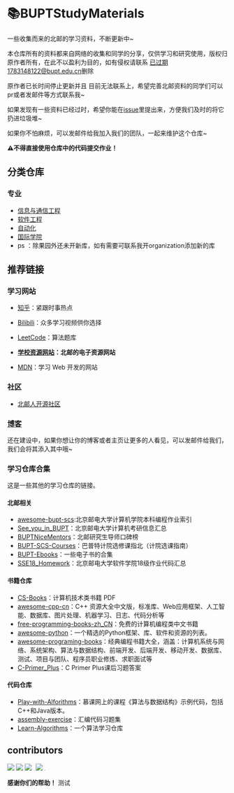 # 📚BUPTStudyMaterials
一些收集而来的北邮的学习资料，不断更新中~

本仓库所有的资料都来自网络的收集和同学的分享，仅供学习和研究使用，版权归原作者所有，在此不以盈利为目的，如有侵权请联系 [已过期](zzzhhh@bupt.edu.cn) [1783148122@bupt.edu.cn](1783148122@bupt.edu.cn)删除

原作者已长时间停止更新并且 目前无法联系上，希望完善北邮资料的同学们可以pr或者发邮件等方式联系我~

如果发现有一些资料已经过时，希望你能在[issue](https://github.com/BUPT-study-materials/BUPTStudyMaterials/issues)里提出来，方便我们及时的将它扔进垃圾堆~

如果你不怕麻烦，可以发邮件给我加入我们的团队，一起来维护这个仓库~

**⚠不得直接使用仓库中的代码提交作业！**

## 分类仓库

### 专业

- [信息与通信工程](https://github.com/BUPT-study-materials/Information-and-Communication-Engineering)
- [软件工程](https://github.com/BUPT-study-materials/Software-Engeering)
- [自动化](https://github.com/BUPT-study-materials/Automation)
- [国际学院]([BUPT-International-School](https://github.com/Halfapear/BUPT-International-School))
- ps ：除果园外还未开新库，如有需要可联系我开organization添加新的库

## 推荐链接

### 学习网站

- [知乎](www.zhihu.com)：紧跟时事热点
- [Bilibili](www.bilibili.com)：众多学习视频供你选择
- [LeetCode](https://leetcode-cn.com/)：算法题库
- **[学校资源网站](https://idp.bupt.edu.cn)：北邮的电子资源网站**

- [MDN](https://developer.mozilla.org/zh-CN/)：学习 Web 开发的网站

### 社区

- [北邮人开源社区](https://byrio.org/)


### [博客](BlogList.md)

还在建设中，如果你想让你的博客或者主页让更多的人看见，可以发邮件给我们，我们会将其添入其中哦~

### 学习仓库合集

这是一些其他的学习仓库的链接。

#### 北邮相关

- [awesome-bupt-scs](https://github.com/brupst/awesome-bupt-scs):北京邮电大学计算机学院本科编程作业索引
- [See_you_in_BUPT](https://github.com/ningzimu/See_you_in_BUPT)：北京邮电大学计算机考研信息汇总
- [BUPTNiceMentors](https://github.com/wukongbajie/BUPTNiceMentors)：北邮研究生导师口碑榜
- [BUPT-SCS-Courses](https://github.com/Oneliey/BUPT-SCS-Courses)：巴普特计院选修课指北（计院选课指南）
- [BUPT-Ebooks](https://github.com/BUPT-Resources/BUPT-Ebooks)：一些电子书的合集
- [SSE18_Homework](https://github.com/xianfei/SSE18_Homework)：北京邮电大学软件学院18级作业代码汇总

#### 书籍仓库

- [CS-Books](https://github.com/huihut/CS-Books/tree/master)：计算机技术类书籍 PDF
- [awesome-cpp-cn](https://github.com/jobbole/awesome-cpp-cn)：C++ 资源大全中文版，标准库、Web应用框架、人工智能、数据库、图片处理、机器学习、日志、代码分析等
- [free-programming-books-zh_CN](https://github.com/justjavac/free-programming-books-zh_CN)：免费的计算机编程类中文书籍
- [awesome-python](https://github.com/vinta/awesome-python)：一个精选的Python框架、库、软件和资源的列表。
- [awesome-programing-books](https://github.com/jobbole/awesome-programming-books)：经典编程书籍大全，涵盖：计算机系统与网络、系统架构、算法与数据结构、前端开发、后端开发、移动开发、数据库、测试、项目与团队、程序员职业修炼、求职面试等
- [C-Primer_Plus](https://github.com/zhayujie/C-Primer-Plus)：C Primer Plus课后习题答案

#### 代码仓库

- [Play-with-Alforithms](https://github.com/liuyubobobo/Play-with-Algorithms)：慕课网上的课程《算法与数据结构》示例代码，包括C++和Java版本。
- [assembly-exercise](https://github.com/Forec/assembly-exercise)：汇编代码习题集
- [Learn-Algorithms](https://github.com/nonstriater/Learn-Algorithms)：一个算法学习仓库

## contributors

[![](https://avatars2.githubusercontent.com/u/48408863?s=40&u=4ee8494eda8b95d0528c6a66e4565c9ee057c68b&v=4)](https://github.com/ppdog0) [![](https://avatars1.githubusercontent.com/u/44118896?s=40&u=75b00cedea3d20ec709d3d2af601a870fdd7fb17&v=4)](https://github.com/Luyitas) [![](https://avatars0.githubusercontent.com/u/55040189?s=40&u=67f7d215758feb52dd1402afe44272e649e6b7da&v=4)](https://github.com/Flown-UI) [<img src="https://avatars0.githubusercontent.com/u/17513853?s=40&v=4" style="zoom:9.5%;" />](https://github.com/zwt-ss) [![](https://avatars3.githubusercontent.com/u/70639586?s=40&u=aed2ee5ea48afbc8dc53c9041e98704f708e3286&v=4)](https://github.com/zh-hang) [<img src="https://avatars.githubusercontent.com/u/57791704?s=40&v=4" style="zoom:9.5%;" />](https://github.com/FireBEAR12138)

**感谢你们的帮助！**
测试

